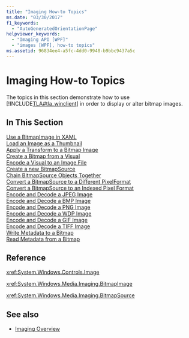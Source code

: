 ```yaml
---
title: "Imaging How-to Topics"
ms.date: "03/30/2017"
f1_keywords: 
  - "AutoGeneratedOrientationPage"
helpviewer_keywords: 
  - "Imaging API [WPF]"
  - "images [WPF], how-to topics"
ms.assetid: 96834ee4-a5fc-4dd0-9948-b9bbc9437a5c
---
```

# Imaging How-to Topics
The topics in this section demonstrate how to use [!INCLUDE[TLA#tla_winclient](../../../../includes/tlasharptla-winclient-md.md)] in order to display or alter bitmap images.  
  
## In This Section  
 [Use a BitmapImage in XAML](how-to-use-a-bitmapimage.md)  
 [Load an Image as a Thumbnail](how-to-load-an-image-as-a-thumbnail.md)  
 [Apply a Transform to a Bitmap Image](how-to-apply-a-transform-to-a-bitmapimage.md)  
 [Create a Bitmap from a Visual](how-to-create-a-bitmap-from-a-visual.md)  
 [Encode a Visual to an Image File](how-to-encode-a-visual-to-an-image-file.md)  
 [Create a new BitmapSource](how-to-create-a-new-bitmapsource.md)  
 [Chain BitmapSource Objects Together](how-to-chain-bitmapsource-objects-together.md)  
 [Convert a BitmapSource to a Different PixelFormat](how-to-convert-a-bitmapsource-to-a-different-pixelformat.md)  
 [Convert a BitmapSource to an Indexed Pixel Format](how-to-convert-a-bitmapsource-to-an-indexed-pixel-format.md)  
 [Encode and Decode a JPEG Image](how-to-encode-and-decode-a-jpeg-image.md)  
 [Encode and Decode a BMP Image](how-to-encode-and-decode-a-bmp-image.md)  
 [Encode and Decode a PNG Image](how-to-encode-and-decode-a-png-image.md)  
 [Encode and Decode a WDP Image](how-to-encode-and-decode-a-wdp-image.md)  
 [Encode and Decode a GIF Image](how-to-encode-and-decode-a-gif-image.md)  
 [Encode and Decode a TIFF Image](how-to-encode-and-decode-a-tiff-image.md)  
 [Write Metadata to a Bitmap](how-to-write-metadata-to-a-bitmap.md)  
 [Read Metadata from a Bitmap](how-to-read-metadata-from-a-bitmap.md)  
  
## Reference  
 <xref:System.Windows.Controls.Image>  
  
 <xref:System.Windows.Media.Imaging.BitmapImage>  
  
 <xref:System.Windows.Media.Imaging.BitmapSource>  
  
## See also
- [Imaging Overview](imaging-overview.md)
